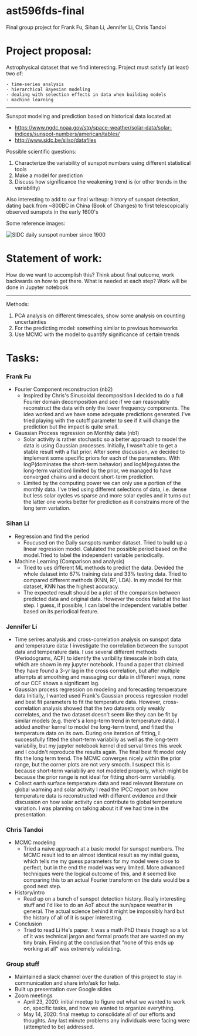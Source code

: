 # ast596fds-final
Final group project for Frank Fu, Sihan Li, Jennifer Li, Chris Tandoi

# Project proposal:
Astrophysical dataset that we find interesting. Project must satisfy (at least) two of:

	- time-series analysis
    - hierarchical Bayesian modeling
    - dealing with selection effects in data when building models
    - machine learning

------------------------
Sunspot modeling and prediction based on historical data located at
- https://www.ngdc.noaa.gov/stp/space-weather/solar-data/solar-indices/sunspot-numbers/american/tables/
- http://www.sidc.be/silso/datafiles

Possible scientific questions:
1) Characterize the variability of sunspot numbers using different statistical tools
2) Make a model for prediction
3) Discuss how significance the weakening trend is (or other trends in the variability)

Also interesting to add to our final writeup: history of sunspot detection, dating back from ~800BC in China (Book of Changes) to first telescopically observed sunspots in the early 1600's

Some reference images:

![SIDC daily sunspot number since 1900](images/solar_cycles_since_1900.PNG)

# Statement of work:
How do we want to accomplish this? Think about final outcome, work backwards on how to get there. What is needed at each step? Work will be done in Jupyter notebook

------------------------

Methods:
1) PCA analysis on different timescales, show some analysis on counting uncertainties
2) For the predicting model: something similar to previous homeworks
3) Use MCMC with the model to quantify significance of certain trends


# Tasks:

### Frank Fu
- Fourier Component reconstruction (nb2)
    - Inspired by Chris's Sinusoidal decomposition I decided to do a full Fourier domain decomposition and see if we can reasonably reconstruct the data with only the lower frequency components. The idea worked and we have some adequate predictions generated. I've tried playing with the cutoff parameter to see if it will change the prediction but the impact is quite small.
- Gaussian Process regression on Monthly data (nb1)
    - Solar activity is rather stochastic so a better approach to model the data is using Gaussian processes. Initially, I wasn't able to get a stable result with a flat prior. After some discussion, we decided to implement some specific priors for each of the parameters. With logP(dominates the short-term behavior) and logM(regulates the long-term variation) limited by the prior, we managed to have converged chains and a decent short-term prediction.
    - Limited by the computing power we can only use a portion of the monthly data. I've tried using different selections of data, i.e. dense but less solar cycles vs sparse and more solar cycles and it turns out the latter one works better for prediction as it constrains more of the long term variation.

### Sihan Li
- Regression and find the period
    - Foucused on the Daily sunspots number dataset. Tried to build up a linear regression model. Calulated the possible period based on the model.Tried to label the independent variable periodically.
- Machine Learning (Comparison and analysis)
    - Tried to ues different ML methods to predict the data. Devided the whole dataset into 67% training data and 33% testing data. Tried to compared different methods (KNN, RF, LDA). In my model for this dataset, KNN has the highest accuracy. 
    - The expected result should be a plot of the comparison between predicted data and original data. However the codes failed at the last step. I guess, if possible, I can label the independent variable better based on its periodical feature.

### Jennifer Li
- Time serires analysis and cross-correlation analysis on sunspot data and temperature data:
	I investigate the correlation between the sunspot data and temperature data. I use several different methods (Periodograms, ACF) to identify the varibility timescale in both data, which are shown in my jupyter notebook. I found a paper that claimed they have found a 3-yr lag in the cross correlation, but after multiple attempts at smoothing and massaging our data in different ways, none of our CCF shows a significant lag.
- Gaussian process regression on modeling and forecasting temperature data
	Initially, I wanted used Frank's Gaussian process regression model and best fit parameters to fit the temperature data. However, cross-correlation analysis showed that the two datasets only weakly correlates, and the two dataset doesn't seem like they can be fit by similar models (e.g. there's a long-term trend in temperature data). I added another kernel to model the long-term trend, and fitted the temperature data on its own. During one iteration of fitting, I successfully fitted the short-term variabiliy as well as the long-term variabiliy, but my jupyter notebook kernel died serval times this week and I couldn't reproduce the results again. The final best fit model only fits the long term trend. The MCMC converges nicely within the prior range, but the corner plots are not very smooth. I suspect this is because short-term variabiliy are not modeled properly, which might be because the prior range is not ideal for fitting short-term variabiliy.
- Collect earth surface temperature data and read relevant literature on global warming and solar activity
	I read the IPCC report on how temperature data is reconstructed with different evidence and their discussion on how solar activity can contribute to global temperature variation. I was planning on talking about it if we had time in the presentation.

### Chris Tandoi
- MCMC modeling
    - Tried a naive approach at a basic model for sunspot numbers. The MCMC result led to an almost identical result as my initial guess, which tells me my guess parameters for my model were close to perfect, but in the end the model was very limited. More advanced techniques were the logical outcome of this, and it seemed like comparing this to an actual Fourier transform on the data would be a good next step.
- History/intro
    - Read up on a bunch of sunspot detection history. Really interesting stuff and I'd like to do an AoT about the sun/space weather in general. The actual science behind it might be impossibly hard but the history of all of it is super interesting.
- Conclusion
    - Tried to read Li He's paper. It was a math PhD thesis though so a lot of it was technical jargon and formal proofs that are wasted on my tiny brain. Finding at the conclusion that "none of this ends up working at all" was extremely validating.

### Group stuff
- Maintained a slack channel over the duration of this project to stay in communication and share info/ask for help.
- Built up presentation over Google slides
- Zoom meetings
    - April 23, 2020: initial meetup to figure out what we wanted to work on, specific tasks, and how we wanted to organize everything.
    - May 14, 2020: final meetup to consolidate all of our efforts and thoughts. Any last minute problems any individuals were facing were (attempted to be) addressed.